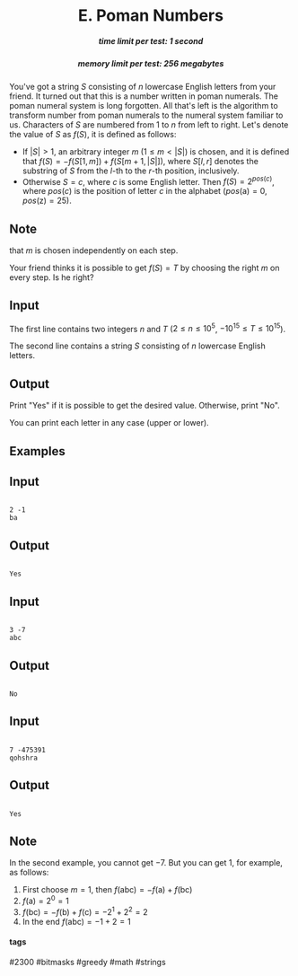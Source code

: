 <h1 style='text-align: center;'> E. Poman Numbers</h1>

<h5 style='text-align: center;'>time limit per test: 1 second</h5>
<h5 style='text-align: center;'>memory limit per test: 256 megabytes</h5>

You've got a string $S$ consisting of $n$ lowercase English letters from your friend. It turned out that this is a number written in poman numerals. The poman numeral system is long forgotten. All that's left is the algorithm to transform number from poman numerals to the numeral system familiar to us. Characters of $S$ are numbered from $1$ to $n$ from left to right. Let's denote the value of $S$ as $f(S)$, it is defined as follows: 

* If $|S| > 1$, an arbitrary integer $m$ ($1 \le m < |S|$) is chosen, and it is defined that $f(S) = -f(S[1, m]) + f(S[m + 1, |S|])$, where $S[l, r]$ denotes the substring of $S$ from the $l$-th to the $r$-th position, inclusively.
* Otherwise $S = c$, where $c$ is some English letter. Then $f(S) = 2^{pos(c)}$, where $pos(c)$ is the position of letter $c$ in the alphabet ($pos($a$) = 0$, $pos($z$) = 25$).

## Note

 that $m$ is chosen independently on each step.

Your friend thinks it is possible to get $f(S) = T$ by choosing the right $m$ on every step. Is he right?

## Input

The first line contains two integers $n$ and $T$ ($2 \leq n \leq 10^5$, $-10^{15} \leq T \leq 10^{15}$).

The second line contains a string $S$ consisting of $n$ lowercase English letters.

## Output

Print "Yes" if it is possible to get the desired value. Otherwise, print "No".

You can print each letter in any case (upper or lower).

## Examples

## Input


```

2 -1
ba

```
## Output


```

Yes

```
## Input


```

3 -7
abc

```
## Output


```

No

```
## Input


```

7 -475391
qohshra

```
## Output


```

Yes

```
## Note

In the second example, you cannot get $-7$. But you can get $1$, for example, as follows: 

1. First choose $m = 1$, then $f($abc$) = -f($a$) + f($bc$)$
2. $f($a$) = 2^0 = 1$
3. $f($bc$) = -f($b$) + f($c$) = -2^1 + 2^2 = 2$
4. In the end $f($abc$) = -1 + 2 = 1$


#### tags 

#2300 #bitmasks #greedy #math #strings 